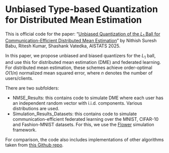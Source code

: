 # Unbiased Type-based Quantization for Distributed Mean Estimation

This is official code for the paper: “[Unbiased Quantization of the $L_1$ Ball for Communication-Efficient Distributed Mean Estimation](https://openreview.net/forum?id=AdXSZNm3SL)” by Nithish Suresh Babu, Ritesh Kumar, Shashank Vatedka, AISTATS 2025.

In this paper, we propose unbiased and biased quantizers for the $L_1$ ball, and use this for distributed mean estimation (DME) and federated learning. For distributed mean estimation, these schemes achieve order-optimal $O(1/n)$ normalized mean squared error, where $n$ denotes the number of users/clients.

There are two subfolders:
- NMSE_Results: this contains code to simulate DME where each user has an independent random vector with i.i.d. components. Various distributions are used.
- Simulation_Results_Datasets: this contains code to simulate communication-efficient federated learning over the MNIST, CIFAR-10 and Fashion-MNIST datasets. For this, we use the [Flower](https://github.com/adap/flower) simulation framework.

For comparison, the code also includes implementations of other algorithms taken from [this Github repo](https://github.com/amitport/QUIC-FL-Quick-Unbiased-Compression-for-Federated-Learning).
